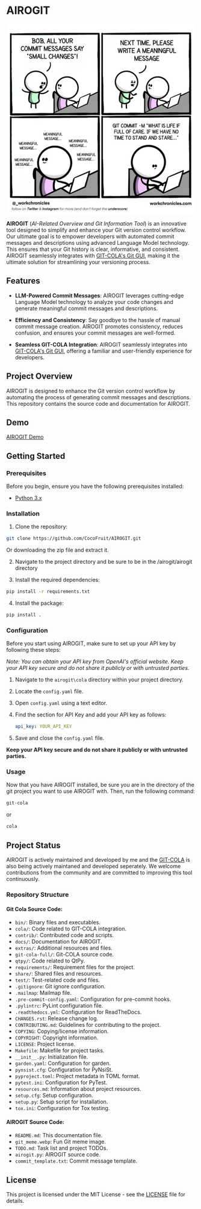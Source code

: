 # AIROGIT 

![Git Meme](./images/git_meme.webp)

**AIROGIT** (*AI-Related Overview and Git Information Tool*) is an innovative tool designed to simplify and enhance your Git version control workflow. Our ultimate goal is to empower developers with automated commit messages and descriptions using advanced Language Model technology. This ensures that your Git history is clear, informative, and consistent. AIROGIT seamlessly integrates with [GIT-COLA's Git GUI](https://github.com/git-cola/git-cola), making it the ultimate solution for streamlining your versioning process.

## Features

- **LLM-Powered Commit Messages**: AIROGIT leverages cutting-edge Language Model technology to analyze your code changes and generate meaningful commit messages and descriptions.

- **Efficiency and Consistency**: Say goodbye to the hassle of manual commit message creation. AIROGIT promotes consistency, reduces confusion, and ensures your commit messages are well-formed.

- **Seamless GIT-COLA Integration**: AIROGIT seamlessly integrates into [GIT-COLA's Git GUI](https://github.com/git-cola/git-cola), offering a familiar and user-friendly experience for developers.

## Project Overview

AIROGIT is designed to enhance the Git version control workflow by automating the process of generating commit messages and descriptions. This repository contains the source code and documentation for AIROGIT.

## Demo
[AIROGIT Demo](https://www.youtube.com/watch?v=zMMak_UV_bU)

## Getting Started

### Prerequisites

Before you begin, ensure you have the following prerequisites installed:

- [Python 3.x](https://www.python.org/downloads/)

### Installation

1. Clone the repository:

```bash
git clone https://github.com/CocoFruit/AIROGIT.git
```
Or
downloading the zip file and extract it.

2. Navigate to the project directory and be sure to be in the /airogit/airogit directory

3. Install the required dependencies:

```bash
pip install -r requirements.txt
```

4. Install the package:

```bash
pip install .
```

### Configuration

Before you start using AIROGIT, make sure to set up your API key by following these steps:

*Note: You can obtain your API key from OpenAI's official website. Keep your API key secure and do not share it publicly or with untrusted parties.*

1. Navigate to the `airogit\cola` directory within your project directory.

2. Locate the `config.yaml` file.

3. Open `config.yaml` using a text editor.

4. Find the section for API Key and add your API key as follows:
   ```yaml
   api_key: YOUR_API_KEY
   ```
5. Save and close the `config.yaml` file.

**Keep your API key secure and do not share it publicly or with untrusted parties.**

### Usage

Now that you have AIROGIT installed, be sure you are in the directory of the git project you want to use AIROGIT with. Then, run the following command:

```bash
git-cola
```

or

```bash
cola
```

## Project Status

AIROGIT is actively maintained and developed by me and the [GIT-COLA](https://github.com/git-cola/git-cola) is also being actively maintaned and developed seperately. We welcome contributions from the community and are committed to improving this tool continuously.

### Repository Structure

#### Git Cola Source Code: 
- `bin/`: Binary files and executables.
- `cola/`: Code related to GIT-COLA integration.
- `contrib/`: Contributed code and scripts.
- `docs/`: Documentation for AIROGIT.
- `extras/`: Additional resources and files.
- `git-cola-full/`: Git-COLA source code.
- `qtpy/`: Code related to QtPy.
- `requirements/`: Requirement files for the project.
- `share/`: Shared files and resources.
- `test/`: Test-related code and files.
- `.gitignore`: Git ignore configuration.
- `.mailmap`: Mailmap file.
- `.pre-commit-config.yaml`: Configuration for pre-commit hooks.
- `.pylintrc`: PyLint configuration file.
- `.readthedocs.yml`: Configuration for ReadTheDocs.
- `CHANGES.rst`: Release change log.
- `CONTRIBUTING.md`: Guidelines for contributing to the project.
- `COPYING`: Copying/license information.
- `COPYRIGHT`: Copyright information.
- `LICENSE`: Project license.
- `Makefile`: Makefile for project tasks.
- `__init__.py`: Initialization file.
- `garden.yaml`: Configuration for garden.
- `pynsist.cfg`: Configuration for PyNsiSt.
- `pyproject.toml`: Project metadata in TOML format.
- `pytest.ini`: Configuration for PyTest.
- `resources.md`: Information about project resources.
- `setup.cfg`: Setup configuration.
- `setup.py`: Setup script for installation.
- `tox.ini`: Configuration for Tox testing.

#### AIROGIT Source Code:
- `README.md`: This documentation file.
- `git_meme.webp`: Fun Git meme image.
- `TODO.md`: Task list and project TODOs.
- `airogit.py`: AIROGIT source code.
- `commit_template.txt`: Commit message template.

## License

This project is licensed under the MIT License - see the [LICENSE](LICENSE) file for details.
